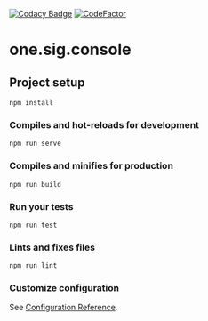 [![Codacy Badge](https://api.codacy.com/project/badge/Grade/f1db83cd92ef4974abd1d3974660208f)](https://app.codacy.com/app/diegorrod/one.sig.console?utm_source=github.com&utm_medium=referral&utm_content=estudiosone/one.sig.console&utm_campaign=Badge_Grade_Dashboard)
[![CodeFactor](https://www.codefactor.io/repository/github/estudiosone/one.sig.console/badge)](https://www.codefactor.io/repository/github/estudiosone/one.sig.console)

# one.sig.console

## Project setup
```
npm install
```

### Compiles and hot-reloads for development
```
npm run serve
```

### Compiles and minifies for production
```
npm run build
```

### Run your tests
```
npm run test
```

### Lints and fixes files
```
npm run lint
```

### Customize configuration
See [Configuration Reference](https://cli.vuejs.org/config/).
